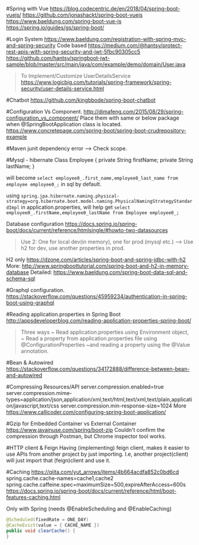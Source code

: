 #Spring with Vue
https://blog.codecentric.de/en/2018/04/spring-boot-vuejs/
https://github.com/jonashackt/spring-boot-vuejs
https://www.baeldung.com/spring-boot-vue-js
https://spring.io/guides/gs/spring-boot/

#Login System
https://www.baeldung.com/registration-with-spring-mvc-and-spring-security
Code based
https://medium.com/@hantsy/protect-rest-apis-with-spring-security-and-jwt-5fbc90305cc5
https://github.com/hantsy/springboot-jwt-sample/blob/master/src/main/java/com/example/demo/domain/User.java

> To Implement/Customize UserDetailsService
https://www.logicbig.com/tutorials/spring-framework/spring-security/user-details-service.html

#Chatbot
https://github.com/kingbbode/spring-boot-chatbot

#Configuration Vs Component.
http://dimafeng.com/2015/08/29/spring-configuration_vs_component/
Place them with same or below package when @SpringBootApplication class is located.
https://www.concretepage.com/spring-boot/spring-boot-crudrepository-example

#Maven
junit dependency error
--> Check scope.

#Mysql - hibernate
Class Employee {
   private String firstName;
   private String lastName; 
}

will become `select employee0_.first_name,employee0_last_name from employee employee0_;` in sql by default.

using 
`spring.jpa.hibernate.naming.physical-strategy=org.hibernate.boot.model.naming.PhysicalNamingStrategyStandardImpl` in application.properties, will help get
`select employee0_.firstName,employee0_lastName from Employee employee0_;`


Database configuration
https://docs.spring.io/spring-boot/docs/current/reference/htmlsingle/#howto-two-datasources
> Use 2: One for local dev(in memory), one for prod (mysql etc.)
	--> Use h2 for dev, use another properties in prod.

H2 only
https://dzone.com/articles/spring-boot-and-spring-jdbc-with-h2
More: http://www.springboottutorial.com/spring-boot-and-h2-in-memory-database
	Detailed: https://www.baeldung.com/spring-boot-data-sql-and-schema-sql




#Graphql configuration.
https://stackoverflow.com/questions/45959234/authentication-in-spring-boot-using-graphql


#Reading application.properties in Spring Boot
http://appsdeveloperblog.com/reading-application-properties-spring-boot/
> Three ways
	~ Read application.properties using Environment object, 
	~ Read a property from application.properties file using @ConfigurationProperties
	~and reading a property using the @Value annotation.

#Bean & Autowired
https://stackoverflow.com/questions/34172888/difference-between-bean-and-autowired	

#Compressing Resources/API
server.compression.enabled=true
server.compression.mime-types=application/json,application/xml,text/html,text/xml,text/plain,application/javascript,text/css
server.compression.min-response-size=1024
More https://www.callicoder.com/configuring-spring-boot-application/

#Gzip for Embedded Container vs External Container
https://www.javainuse.com/spring/boot-zip
Couldn't confirm the compression through Postman, but Chrome inspector tool works.

#HTTP client & Feign
Having (implementing) feign client, makes it easier to use APIs from another project by just importing.
I.e, another project(client) will just import that (feign)client and use it.

#Caching
https://qiita.com/yut_arrows/items/4b664acdfa852c0bd6cd
spring.cache.cache-names=cache1,cache2
spring.cache.caffeine.spec=maximumSize=500,expireAfterAccess=600s
https://docs.spring.io/spring-boot/docs/current/reference/html/boot-features-caching.html

Only with Spring (needs @EnableScheduling and @EnableCaching)

```java
@Scheduled(fixedRate = ONE_DAY)
@CacheEvict(value = { CACHE_NAME })
public void clearCache() {      
}
```